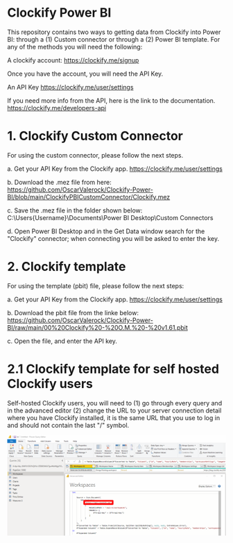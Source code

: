 # Clockify Power BI

This repository contains two ways to getting data from Clockify into Power BI: through a (1) Custom connector or through a (2) Power BI template. For any of the methods you will need the following:

A clockify account:
https://clockify.me/signup

Once you have the account, you will need the API Key.

An API Key
https://clockify.me/user/settings

If you need more info from the API, here is the link to the documentation.
https://clockify.me/developers-api

# 1. Clockify Custom Connector

For using the custom connector, please follow the next steps.

a. Get your API Key from the Clockify app. https://clockify.me/user/settings

b. Download the .mez file from here:
   https://github.com/OscarValerock/Clockify-Power-BI/blob/main/ClockifyPBICustomConnector/Clockify.mez

c. Save the .mez file in the folder shown below:
   C:\Users\{Username}\Documents\Power BI Desktop\Custom Connectors
   
d. Open Power BI Desktop and in the Get Data window search for the "Clockify" connector; when connecting you will be asked to enter the key.

# 2. Clockify template

For using the template (pbit) file, please follow the next steps:

a. Get your API Key from the Clockify app. https://clockify.me/user/settings

b. Download the pbit file from the linke below:
https://github.com/OscarValerock/Clockify-Power-BI/raw/main/00%20Clockify%20-%20O.M.%20-%20v1.61.pbit

c. Open the file, and enter the API key.

# 2.1 Clockify template for self hosted Clockify users

Self-hosted Clockify users, you will need to (1) go through every query and in the advanced editor (2) change the URL to your server connection detail where you have Clockify installed, it is the same URL that you use to log in and should not contain the last "/" symbol.

![](ReadMeImages/Self%20hosted%20users.png)

